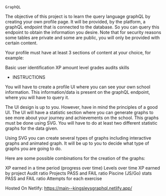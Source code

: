 `GraphQL`

The objective of this project is to learn the query language graphQL by creating your own profile page. It will be provided,
by the platform, a graphQL endpoint that is connected to the database. So you can query this endpoint to obtain the information you desire.
Note that for security reasons some tables are private and some are public, you will only be provided with certain content.

Your profile must have at least 3 sections of content at your choice, for example:

Basic user identification
XP amount
level
grades
audits
skills

-  INSTRUCTIONS  

You will have to create a profile UI where you can see your own school information. This information/data is present on the graphQL endpoint, where you will have to query it.

The UI design is up to you. However, have in mind the principles of a good UI.
The UI will have a statistic section where you can generate graphs to see more about your journey and achievements on the school. This graphs must be done using SVG. You will have to do at least two different statistic graphs for the data given.

Using SVG you can create several types of graphs including interactive graphs and animated graph. It will be up to you to decide what type of graphs you are going to do.

Here are some possible combinations for the creation of the graphs:

XP earned in a time period (progress over time)
Levels over time
XP earned by project
Audit ratio
Projects PASS and FAIL ratio
Piscine (JS/Go) stats
PASS and FAIL ratio
Attempts for each exercise

Hosted On Netlify: https://main--kingsleysgraphql.netlify.app/

